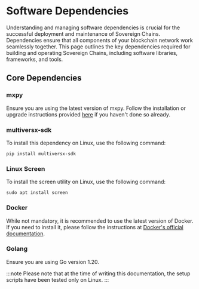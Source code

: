 # Software Dependencies

Understanding and managing software dependencies is crucial for the successful deployment and maintenance of Sovereign Chains. Dependencies ensure that all components of your blockchain network work seamlessly together. This page outlines the key dependencies required for building and operating Sovereign Chains, including software libraries, frameworks, and tools.

## Core Dependencies

### mxpy

Ensure you are using the latest version of mxpy. Follow the installation or upgrade instructions provided [here](/sdk-and-tools/sdk-py/installing-mxpy) if you haven't done so already.

### multiversx-sdk

To install this dependency on Linux, use the following command:
```
pip install multiversx-sdk
```

### Linux Screen

To install the screen utility on Linux, use the following command:

```
sudo apt install screen
```

### Docker

While not mandatory, it is recommended to use the latest version of Docker. If you need to install it, please follow the instructions at [Docker's official documentation](https://docs.docker.com/get-docker/).

### Golang

Ensure you are using Go version 1.20.

:::note
Please note that at the time of writing this documentation, the setup scripts have been tested only on Linux.
:::
